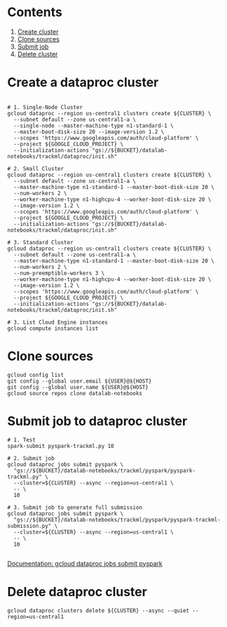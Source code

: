 # Contents

1. [Create cluster](#Create-a-dataproc-cluster)
1. [Clone sources](#Clone-sources)
1. [Submit job](Submit-job-to-dataproc-cluster)
1. [Delete cluster](Delete-dataproc-cluster)

# Create a dataproc cluster
~~~~

# 1. Single-Node Cluster 
gcloud dataproc --region us-central1 clusters create ${CLUSTER} \
  --subnet default --zone us-central1-a \
  --single-node --master-machine-type n1-standard-1 \
  --master-boot-disk-size 20 --image-version 1.2 \
  --scopes 'https://www.googleapis.com/auth/cloud-platform' \
  --project ${GOOGLE_CLOUD_PROJECT} \
  --initialization-actions "gs://${BUCKET}/datalab-notebooks/trackml/dataproc/init.sh"

# 2. Small Cluster 
gcloud dataproc --region us-central1 clusters create ${CLUSTER} \
  --subnet default --zone us-central1-a \
  --master-machine-type n1-standard-1 --master-boot-disk-size 20 \
  --num-workers 2 \
  --worker-machine-type n1-highcpu-4 --worker-boot-disk-size 20 \
  --image-version 1.2 \
  --scopes 'https://www.googleapis.com/auth/cloud-platform' \
  --project ${GOOGLE_CLOUD_PROJECT} \
  --initialization-actions "gs://${BUCKET}/datalab-notebooks/trackml/dataproc/init.sh"
  
# 3. Standard Cluster 
gcloud dataproc --region us-central1 clusters create ${CLUSTER} \
  --subnet default --zone us-central1-a \
  --master-machine-type n1-standard-1 --master-boot-disk-size 20 \
  --num-workers 2 \
  --num-preemptible-workers 3 \
  --worker-machine-type n1-highcpu-4 --worker-boot-disk-size 20 \
  --image-version 1.2 \
  --scopes 'https://www.googleapis.com/auth/cloud-platform' \
  --project ${GOOGLE_CLOUD_PROJECT} \
  --initialization-actions "gs://${BUCKET}/datalab-notebooks/trackml/dataproc/init.sh"

# 3. List Cloud Engine instances
gcloud compute instances list
~~~~

# Clone sources

~~~~
gcloud config list
git config --global user.email ${USER}@${HOST}
git config --global user.name ${USER}@${HOST}
gcloud source repos clone datalab-notebooks
~~~~

# Submit job to dataproc cluster

~~~~
# 1. Test
spark-submit pyspark-trackml.py 10

# 2. Submit job
gcloud dataproc jobs submit pyspark \
  "gs://${BUCKET}/datalab-notebooks/trackml/pyspark/pyspark-trackml.py" \
  --cluster=${CLUSTER} --async --region=us-central1 \
  -- \
  10

# 3. Submit job to generate full submission
gcloud dataproc jobs submit pyspark \
  "gs://${BUCKET}/datalab-notebooks/trackml/pyspark/pyspark-trackml-submission.py" \
  --cluster=${CLUSTER} --async --region=us-central1 \
  -- \
  10
  
~~~~
[Documentation: gcloud dataproc jobs submit pyspark](https://cloud.google.com/sdk/gcloud/reference/dataproc/jobs/submit/pyspark)

# Delete dataproc cluster
~~~~
gcloud dataproc clusters delete ${CLUSTER} --async --quiet --region=us-central1
~~~~

